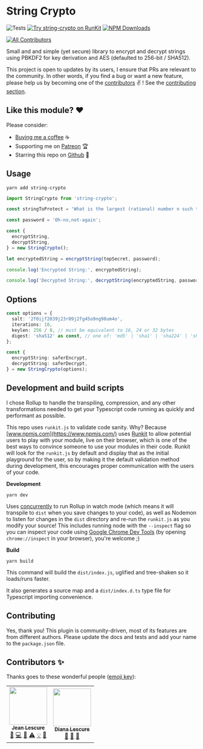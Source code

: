 # String Crypto

![Tests](https://github.com/jeanlescure/string-crypto/workflows/tests/badge.svg)
[![Try string-crypto on RunKit](https://badge.runkitcdn.com/string-crypto.svg)](https://npm.runkit.com/string-crypto)
[![NPM Downloads](https://img.shields.io/npm/dt/string-crypto.svg?maxAge=2592000)](https://npmjs.com/package/string-crypto)
<!-- ALL-CONTRIBUTORS-BADGE:START - Do not remove or modify this section -->
[![All Contributors](https://img.shields.io/badge/all_contributors-2-orange.svg?style=flat-square)](#contributors-)
<!-- ALL-CONTRIBUTORS-BADGE:END -->

Small and and simple (yet secure) library to encrypt and decrypt strings using PBKDF2 for key derivation and AES (defaulted to 256-bit / SHA512).

This project is open to updates by its users, I ensure that PRs are relevant to the community.
In other words, if you find a bug or want a new feature, please help us by becoming one of the
[contributors](#contributors-) ✌️ ! See the [contributing section](#contributing).

## Like this module? ❤

Please consider:

- [Buying me a coffee](https://www.buymeacoffee.com/jeanlescure) ☕
- Supporting me on [Patreon](https://www.patreon.com/jeanlescure) 🏆
- Starring this repo on [Github](https://github.com/jeanlescure/string-crypto) 🌟

## Usage

```
yarn add string-crypto
```

```ts
import StringCrypto from 'string-crypto';

const stringToProtect = 'What is the largest (rational) number n such that there are positive integers p, q, r such that 1 - 1/p - 1/q - 1/r = 1/n?';

const password = 'Oh-no,not-again';

const {
  encryptString,
  decryptString,
} = new StringCrypto();

let encryptedString = encryptString(topSecret, password);

console.log('Encrypted String:', encryptedString);

console.log('Decrypted String:', decryptString(encryptedString, password));
```

## Options

```ts
const options = {
  salt: '2f0ijf2039j23r09j2fg45o9ng98um4o',
  iterations: 10,
  keylen: 256 / 8, // must be equivalent to 16, 24 or 32 bytes
  digest: 'sha512' as const, // one of: 'md5' | 'sha1' | 'sha224' | 'sha256' | 'sha384' | 'sha512' | 'rmd160' | 'ripemd160'
};

const {
  encryptString: saferEncrypt,
  decryptString: saferDecrypt,
} = new StringCrypto(options);
```

## Development and build scripts

I chose Rollup to handle the transpiling, compression, and any other transformations needed to get
your Typescript code running as quickly and performant as possible.

This repo uses `runkit.js` to validate code sanity. Why? Because [www.npmjs.com](https://www.npmjs.com/)
uses [Runkit](https://runkit.com/home) to allow potential users to play with your module, live on
their browser, which is one of the best ways to convince someone to use your modules in their code.
Runkit will look for the `runkit.js` by default and display that as the initial playground for the
user, so by making it the default validation method during development, this encourages proper
communication with the users of your code.

**Development**

```
yarn dev
```

Uses [concurrently]() to run Rollup in watch mode (which means it will transpile to `dist` when you
save changes to your code), as well as Nodemon to listen for changes in the `dist` directory and
re-run the `runkit.js` as you modify your source! This includes running node with the `--inspect`
flag so you can inspect your code using [Google Chrome Dev Tools](https://nodejs.org/en/docs/guides/debugging-getting-started/)
(by opening `chrome://inspect` in your browser), you're welcome ;)

**Build**

```
yarn build
```

This command will build the `dist/index.js`, uglified and tree-shaken so it loads/runs faster.

It also generates a source map and a `dist/index.d.ts` type file for Typescript importing convenience.

## Contributing

Yes, thank you! This plugin is community-driven, most of its features are from different authors.
Please update the docs and tests and add your name to the `package.json` file.

## Contributors ✨

Thanks goes to these wonderful people ([emoji key](https://allcontributors.org/docs/en/emoji-key)):
<!-- ALL-CONTRIBUTORS-LIST:START - Do not remove or modify this section -->
<!-- prettier-ignore-start -->
<!-- markdownlint-disable -->
<table>
  <tr>
    <td align="center"><a href="https://jeanlescure.cr"><img src="https://avatars2.githubusercontent.com/u/3330339?v=4" width="100px;" alt=""/><br /><sub><b>Jean Lescure</b></sub></a><br /><a href="#maintenance-jeanlescure" title="Maintenance">🚧</a> <a href="https://github.com/jeanlescure/string-crypto/commits?author=jeanlescure" title="Code">💻</a> <a href="#userTesting-jeanlescure" title="User Testing">📓</a> <a href="https://github.com/jeanlescure/string-crypto/commits?author=jeanlescure" title="Tests">⚠️</a> <a href="#example-jeanlescure" title="Examples">💡</a> <a href="https://github.com/jeanlescure/string-crypto/commits?author=jeanlescure" title="Documentation">📖</a></td>
    <td align="center"><a href="https://dianalu.design"><img src="https://avatars2.githubusercontent.com/u/1036995?v=4" width="100px;" alt=""/><br /><sub><b>Diana Lescure</b></sub></a><br /><a href="https://github.com/jeanlescure/string-crypto/commits?author=DiLescure" title="Documentation">📖</a> <a href="https://github.com/jeanlescure/string-crypto/pulls?q=is%3Apr+reviewed-by%3ADiLescure" title="Reviewed Pull Requests">👀</a> <a href="#design-DiLescure" title="Design">🎨</a></td>
  </tr>
</table>

<!-- markdownlint-enable -->
<!-- prettier-ignore-end -->
<!-- ALL-CONTRIBUTORS-LIST:END -->
